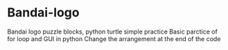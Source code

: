 # Bandai-logo
Bandai logo puzzle blocks, python turtle simple practice
Basic parctice of for loop and GUI in python
Change the arrangement at the end of the code
